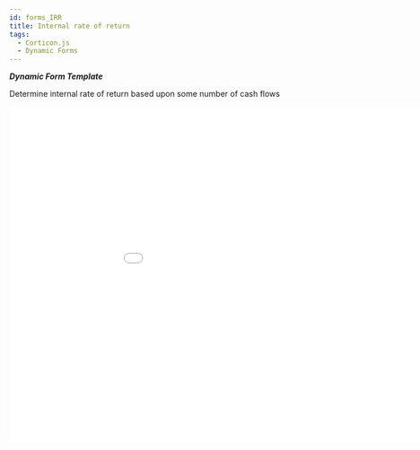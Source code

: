```yaml
---
id: forms_IRR
title: Internal rate of return
tags:
  - Corticon.js
  - Dynamic Forms
---
```

_**Dynamic Form Template**_

Determine internal rate of return based upon some number of cash flows

<iframe width="200%" height="600" src="//jsfiddle.net/notedhelms/pLjmrxb8/2/embedded/result/" allowfullscreen="allowfullscreen" allowpaymentrequest frameborder="0"></iframe>